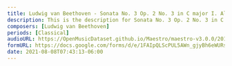 ```yaml
---
title: Ludwig van Beethoven - Sonata No. 3 Op. 2 No. 3 in C major I. Allegro con brio (2)
description: This is the description for Sonata No. 3 Op. 2 No. 3 in C major I. Allegro con brio by Ludwig van Beethoven
composers: [Ludwig van Beethoven]
periods: [Classical]
audioURL: https://OpenMusicDataset.github.io/Maestro/maestro-v3.0.0/2017/MIDI-Unprocessed_065_PIANO065_MID--AUDIO-split_07-07-17_Piano-e_3-01_wav--2.midi
formURL: https://docs.google.com/forms/d/e/1FAIpQLScPUL5AWn_gjyBh6eWURsw9_BdnRDpM1W0qr6xlM8IpLCDxTg/viewform
date: 2021-08-08T07:43:13-06:00
---
```

